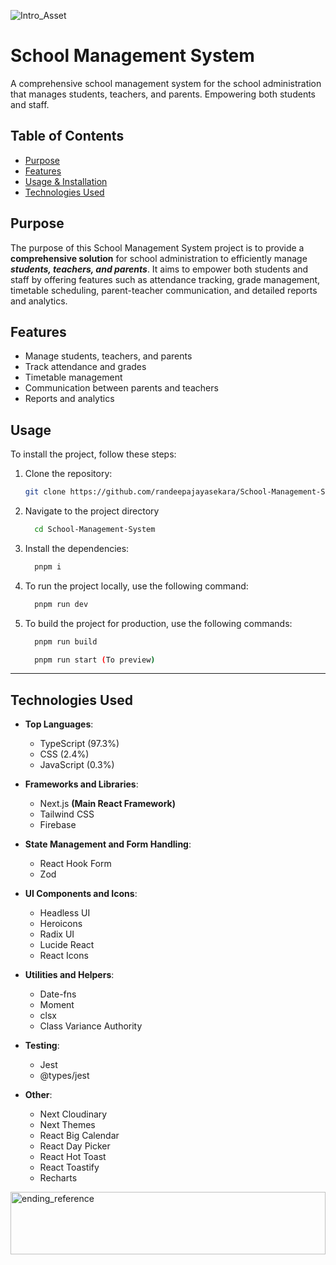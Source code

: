 ![Intro_Asset](https://github.com/user-attachments/assets/9e78ebeb-9060-45e2-a9dd-f5ab4225c979)

# School Management System

A comprehensive school management system for the school administration that manages students, teachers, and parents. Empowering both students and staff.

## Table of Contents
- [Purpose](#purpose)
- [Features](#features)
- [Usage & Installation](#usage)
- [Technologies Used](#technologies-used)

## Purpose
  The purpose of this School Management System project is to provide a **comprehensive solution** for school administration to efficiently manage ***students, teachers, and parents***. It aims to empower both students and staff by offering features such as attendance tracking, grade management, timetable scheduling, parent-teacher communication, and detailed reports and analytics.

## Features

- Manage students, teachers, and parents
- Track attendance and grades
- Timetable management
- Communication between parents and teachers
- Reports and analytics

## Usage 

To install the project, follow these steps:

1. Clone the repository:
   ```bash
   git clone https://github.com/randeepajayasekara/School-Management-System.git

2. Navigate to the project directory <br/>
   ```bash
     cd School-Management-System

3. Install the dependencies:
    ```bash
      pnpm i

4. To run the project locally, use the following command:
     ```bash
       pnpm run dev

5. To build the project for production, use the following commands:
     ```bash
       pnpm run build
     
       pnpm run start (To preview)
<hr/>

## Technologies Used

- **Top Languages**:
  - TypeScript (97.3%)
  - CSS (2.4%)
  - JavaScript (0.3%)

- **Frameworks and Libraries**:
  - Next.js **(Main React Framework)**
  - Tailwind CSS
  - Firebase

- **State Management and Form Handling**:
  - React Hook Form
  - Zod

- **UI Components and Icons**:
  - Headless UI
  - Heroicons
  - Radix UI
  - Lucide React
  - React Icons

- **Utilities and Helpers**:
  - Date-fns
  - Moment
  - clsx
  - Class Variance Authority

- **Testing**:
  - Jest
  - @types/jest

- **Other**:
  - Next Cloudinary
  - Next Themes
  - React Big Calendar
  - React Day Picker
  - React Hot Toast
  - React Toastify
  - Recharts

  
<img
  height="100"
  width="100%"
  src="https://media4.giphy.com/media/v1.Y2lkPTc5MGI3NjExZ2FzcDh2MW83YzUyajlvNnV2MmNhbXBnYXpjM2ZkdG9zaHN4bmJscyZlcD12MV9pbnRlcm5hbF9naWZfYnlfaWQmY3Q9cw/w5ycESZxQbFlSuRm7M/giphy.webp"
  alt="ending_reference"
/>
